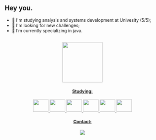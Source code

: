 ## Hey you.
- 👋 I'm studying analysis and systems development at Univesity (5/5);
- 👀 I'm looking for new challenges;
- 🌱 I’m currently specializing in java.
<header
<div>
  <a href="https://github.com/SaintArthurG">    
    
</div>

  ##
  
  <img height="130cm" src="https://github-readme-stats.vercel.app/api/top-langs/?username=saintarthurg&layout=compact&langs_count=16&theme=blue-green"/> 
  <h4>Studying:</h4>
  <div style="display: inline_block">   
  <img height="40" width="50" src="https://cdn.jsdelivr.net/gh/devicons/devicon@latest/icons/java/java-original-wordmark.svg" />           
  <img height="40" width="50" src="https://cdn.jsdelivr.net/gh/devicons/devicon@latest/icons/spring/spring-original-wordmark.svg" />     
  <img height="40" width="50" src="https://cdn.jsdelivr.net/gh/devicons/devicon@latest/icons/react/react-original-wordmark.svg" /> 
  <img height="40" width="50" src="https://cdn.jsdelivr.net/gh/devicons/devicon@latest/icons/git/git-original-wordmark.svg" />
  <img height="40" width="50" src="https://cdn.jsdelivr.net/gh/devicons/devicon/icons/linux/linux-original.svg" />
  <img height="40" width="50" src="https://cdn.jsdelivr.net/gh/devicons/devicon@latest/icons/mysql/mysql-original-wordmark.svg" />
  </div>
  <div>
  <h4>Contact:</h4>
  <a href="https://www.linkedin.com/in/arthur-godoy-56a986221" target="_blank"><img loading="lazy" src="https://img.shields.io/badge/-LinkedIn-%230077B5?style=for-the-badge&logo=linkedin&logoColor=white" target="_blank"></a>   
  </div>
          

